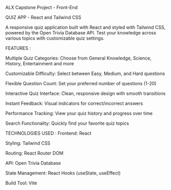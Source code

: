 ALX Capstone Project - Front-End

QUIZ APP - React and Tailwind CSS

A responsive quiz application built with React and styled with Tailwind CSS, powered by the Open Trivia Database API. Test your knowledge across various topics with customizable quiz settings.

FEATURES :

Multiple Quiz Categories: Choose from General Knowledge, Science, History, Entertainment and more

Customizable Difficulty: Select between Easy, Medium, and Hard questions

Flexible Question Count: Set your preferred number of questions (1-20)

Interactive Quiz Interface: Clean, responsive design with smooth transitions

Instant Feedback: Visual indicators for correct/incorrect answers

Performance Tracking: View your quiz history and progress over time

Search Functionality: Quickly find your favorite quiz topics

TECHNOLOGIES USED : Frontend: React

Styling: Tailwind CSS

Routing: React Router DOM

API: Open Trivia Database

State Management: React Hooks (useState, useEffect)

Build Tool: Vite
